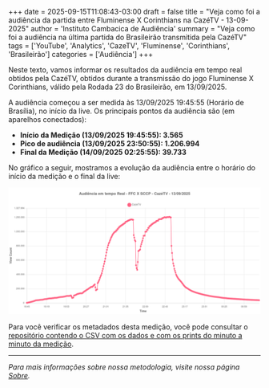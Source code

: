 +++
date = 2025-09-15T11:08:43-03:00
draft = false
title = "Veja como foi a audiência da partida entre Fluminense X Corinthians na CazéTV - 13-09-2025"
author = 'Instituto Cambacica de Audiência'
summary = "Veja como foi a audiência na última partida do Brasileirão transmitida pela CazéTV"
tags = ['YouTube', 'Analytics', 'CazeTV', 'Fluminense', 'Corinthians', 'Brasileirão']
categories = ['Audiência']
+++

Neste texto, vamos informar os resultados da audiência em tempo real obtidos pela CazéTV, obtidos durante a transmissão do jogo Fluminense X Corinthians, válido pela Rodada 23 do Brasileirão, em 13/09/2025.

A audiência começou a ser medida às 13/09/2025 19:45:55 (Horário de Brasília), no início da live. Os principais pontos da audiência são (em aparelhos conectados):

* **Início da Medição (13/09/2025 19:45:55): 3.565**
* **Pico de audiência (13/09/2025 23:50:55): 1.206.994**
* **Final da Medição (14/09/2025 02:25:55): 39.733**

No gráfico a seguir, mostramos a evolução da audiência entre o horário do início da medição e o final da live:

![Gráfico de Audiência](audiencia-graph.png)

Para você verificar os metadados desta medição, você pode consultar o [repositório contendo o CSV com os dados e com os prints do minuto a minuto da medição](https://github.com/institutocambacica/2025-09-13_FluminenseXCorinthians_CazeTV).

---

*Para mais informações sobre nossa metodologia, visite nossa página [Sobre](/sobre).*
